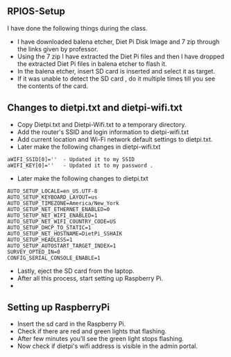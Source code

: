 ## RPIOS-Setup

I have done the following things during the class. 
- I have downloaded balena etcher, Diet Pi Disk Image and 7 zip through the links given by professor.
- Using the 7 zip I have extracted the Diet Pi files and then I have dropped the extracted Diet Pi files in balena etcher to flash it.
-  In the balena etcher, insert SD card is inserted and select it as target. 
-  If it was unable to detect the SD card ,  do it multiple times till you see the contents of the card.

## Changes to dietpi.txt and dietpi-wifi.txt

- Copy Dietpi.txt and Dietpi-Wifi.txt to a temporary directory.
- Add the router's SSID and login information to dietpi-wifi.txt
- Add current location and Wi-Fi network default settings to dietpi.txt. 
- Later make the following changes in dietpi-wifi.txt 

```
aWIFI_SSID[0]=''  - Updated it to my SSID 
aWIFI_KEY[0]=''   - Updated it to my password .
```

- Later make the following changes to dietpi.txt

```
AUTO_SETUP_LOCALE=en_US.UTF-8
AUTO_SETUP_KEYBOARD_LAYOUT=us
AUTO_SETUP_TIMEZONE=America/New_York
AUTO_SETUP_NET_ETHERNET_ENABLED=0
AUTO_SETUP_NET_WIFI_ENABLED=1
AUTO_SETUP_NET_WIFI_COUNTRY_CODE=US
AUTO_SETUP_DHCP_TO_STATIC=1
AUTO_SETUP_NET_HOSTNAME=DietPi_SSHAIK
AUTO_SETUP_HEADLESS=1
AUTO_SETUP_AUTOSTART_TARGET_INDEX=1
SURVEY_OPTED_IN=0
CONFIG_SERIAL_CONSOLE_ENABLE=1

```

- Lastly, eject the SD card from the laptop.
- After all this process, start setting up Raspberry Pi. 
-
## Setting up RaspberryPi

- Insert the sd card in the Raspberry Pi. 
- Check if there are red and green lights that  flashing. 
- After few minutes  you'll see the green light stops flashing. 
- Now check if dietpi's wifi address is visible in the admin portal.

